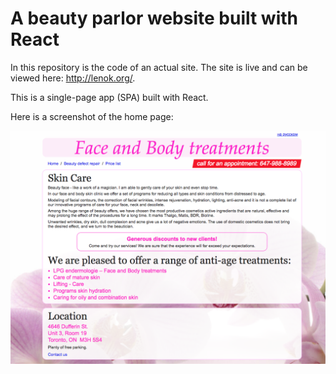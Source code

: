 # A beauty parlor website built with React

In this repository is the code of an actual site. The site is live and can be viewed here: http://lenok.org/.

This is a single-page app (SPA) built with React.

Here is a screenshot of the home page:
<p align="center">
  <img src="screenshot1.png" width="700"/>
</p>
